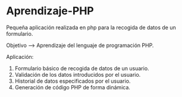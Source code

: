 # Aprendizaje-PHP
Pequeña aplicación realizada en php para la recogida de datos de un formulario. 

Objetivo --> Aprendizaje del lenguaje de programación PHP.

Aplicación:
1. Formulario básico de recogida de datos de un usuario.
2. Validación de los datos introducidos por el usuario.
3. Historial de datos especificados por el usuario.
4. Generación de código PHP de forma dinámica.
